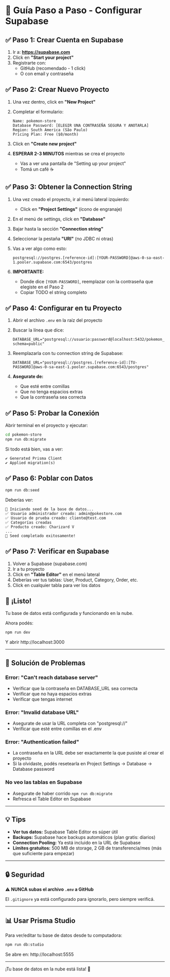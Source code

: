 # 🌟 Guía Paso a Paso - Configurar Supabase

## ✅ Paso 1: Crear Cuenta en Supabase

1. Ir a: **https://supabase.com**
2. Click en **"Start your project"**
3. Registrarte con:
   - GitHub (recomendado - 1 click)
   - O con email y contraseña

## ✅ Paso 2: Crear Nuevo Proyecto

1. Una vez dentro, click en **"New Project"**

2. Completar el formulario:
   ```
   Name: pokemon-store
   Database Password: [ELEGIR UNA CONTRASEÑA SEGURA Y ANOTARLA]
   Region: South America (São Paulo)
   Pricing Plan: Free ($0/month)
   ```

3. Click en **"Create new project"**

4. **ESPERAR 2-3 MINUTOS** mientras se crea el proyecto
   - Vas a ver una pantalla de "Setting up your project"
   - Tomá un café ☕

## ✅ Paso 3: Obtener la Connection String

1. Una vez creado el proyecto, ir al menú lateral izquierdo:
   - Click en **"Project Settings"** (ícono de engranaje)

2. En el menú de settings, click en **"Database"**

3. Bajar hasta la sección **"Connection string"**

4. Seleccionar la pestaña **"URI"** (no JDBC ni otras)

5. Vas a ver algo como esto:
   ```
   postgresql://postgres.[reference-id]:[YOUR-PASSWORD]@aws-0-sa-east-1.pooler.supabase.com:6543/postgres
   ```

6. **IMPORTANTE:** 
   - Donde dice `[YOUR-PASSWORD]`, reemplazar con la contraseña que elegiste en el Paso 2
   - Copiar TODO el string completo

## ✅ Paso 4: Configurar en tu Proyecto

1. Abrir el archivo `.env` en la raíz del proyecto

2. Buscar la línea que dice:
   ```
   DATABASE_URL="postgresql://usuario:password@localhost:5432/pokemon_store?schema=public"
   ```

3. Reemplazarla con tu connection string de Supabase:
   ```
   DATABASE_URL="postgresql://postgres.[reference-id]:[TU-PASSWORD]@aws-0-sa-east-1.pooler.supabase.com:6543/postgres"
   ```

4. **Asegurate de:**
   - Que esté entre comillas
   - Que no tenga espacios extras
   - Que la contraseña sea correcta

## ✅ Paso 5: Probar la Conexión

Abrir terminal en el proyecto y ejecutar:

```bash
cd pokemon-store
npm run db:migrate
```

Si todo está bien, vas a ver:
```
✔ Generated Prisma Client
✔ Applied migration(s)
```

## ✅ Paso 6: Poblar con Datos

```bash
npm run db:seed
```

Deberías ver:
```
🌱 Iniciando seed de la base de datos...
✅ Usuario administrador creado: admin@pokestore.com
✅ Usuario de prueba creado: cliente@test.com
✅ Categorías creadas
✅ Producto creado: Charizard V
...
🎉 Seed completado exitosamente!
```

## ✅ Paso 7: Verificar en Supabase

1. Volver a Supabase (supabase.com)
2. Ir a tu proyecto
3. Click en **"Table Editor"** en el menú lateral
4. Deberías ver tus tablas: User, Product, Category, Order, etc.
5. Click en cualquier tabla para ver los datos

## 🎉 ¡Listo!

Tu base de datos está configurada y funcionando en la nube.

Ahora podés:
```bash
npm run dev
```

Y abrir http://localhost:3000

---

## 🐛 Solución de Problemas

### Error: "Can't reach database server"
- Verificar que la contraseña en DATABASE_URL sea correcta
- Verificar que no haya espacios extras
- Verificar que tengas internet

### Error: "Invalid database URL"
- Asegurate de usar la URL completa con "postgresql://"
- Verificar que esté entre comillas en el .env

### Error: "Authentication failed"
- La contraseña en la URL debe ser exactamente la que pusiste al crear el proyecto
- Si la olvidaste, podés resetearla en Project Settings → Database → Database password

### No veo las tablas en Supabase
- Asegurate de haber corrido `npm run db:migrate`
- Refresca el Table Editor en Supabase

---

## 💡 Tips

- **Ver tus datos:** Supabase Table Editor es súper útil
- **Backups:** Supabase hace backups automáticos (plan gratis: diarios)
- **Connection Pooling:** Ya está incluido en la URL de Supabase
- **Límites gratuitos:** 500 MB de storage, 2 GB de transferencia/mes (más que suficiente para empezar)

---

## 🔒 Seguridad

⚠️ **NUNCA subas el archivo `.env` a GitHub**

El `.gitignore` ya está configurado para ignorarlo, pero siempre verificá.

---

## 📊 Usar Prisma Studio

Para ver/editar tu base de datos desde tu computadora:

```bash
npm run db:studio
```

Se abre en: http://localhost:5555

---

¡Tu base de datos en la nube está lista! 🚀
